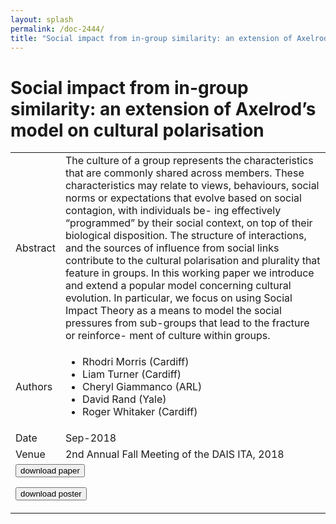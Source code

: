 ```yaml
---
layout: splash
permalink: /doc-2444/
title: "Social impact from in-group similarity: an extension of Axelrod’s model on cultural polarisation"
---
```


# Social impact from in-group similarity: an extension of Axelrod’s model on cultural polarisation

<table>
    <tbody>
    <tr>
        <td>Abstract</td>
        <td>The culture of a group represents the characteristics that are commonly shared across members. These characteristics may relate to views, behaviours, social norms or expectations that evolve based on social contagion, with individuals be- ing effectively “programmed” by their social context, on top of their biological disposition. The structure of interactions, and the sources of influence from social links contribute to the cultural polarisation and plurality that feature in groups. In this working paper we introduce and extend a popular model concerning cultural evolution. In particular, we focus on using Social Impact Theory as a means to model the social pressures from sub-groups that lead to the fracture or reinforce- ment of culture within groups.</td>
    </tr>
    <tr>
        <td>Authors</td>
        <td>
            <ul>
                <li>Rhodri Morris (Cardiff)</li>
                <li>Liam Turner (Cardiff)</li>
                <li>Cheryl Giammanco (ARL)</li>
                <li>David Rand (Yale)</li>
                <li>Roger Whitaker (Cardiff)</li>
            </ul>
        </td>
    </tr>
    <tr>
        <td>Date</td>
        <td>Sep-2018</td>
    </tr>
    <tr>
        <td>Venue</td>
        <td>2nd Annual Fall Meeting of the DAIS ITA, 2018</td>
    </tr>
        <tr>
            <td colspan="2">
                <form method="get" action="https://ibm.box.com/v/doc-2444-paper">
                    <button type="submit">download paper</button>
                </form>
                <form method="get" action="https://ibm.box.com/v/doc-2444-poster">
                    <button type="submit">download poster</button>
                </form>
            </td>
        </tr>
    </tbody>
</table>
